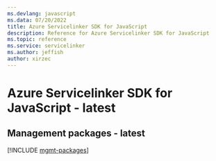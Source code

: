```yaml
---
ms.devlang: javascript
ms.data: 07/20/2022
title: Azure Servicelinker SDK for JavaScript
description: Reference for Azure Servicelinker SDK for JavaScript
ms.topic: reference
ms.service: servicelinker
ms.author: jeffish
author: xirzec
---
```

# Azure Servicelinker SDK for JavaScript - latest

## Management packages - latest
[!INCLUDE [mgmt-packages](servicelinker-mgmt-index.md)]
